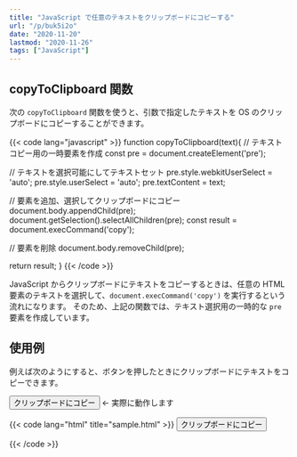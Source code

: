 ```yaml
---
title: "JavaScript で任意のテキストをクリップボードにコピーする"
url: "/p/buk5i2o"
date: "2020-11-20"
lastmod: "2020-11-26"
tags: ["JavaScript"]
---
```


copyToClipboard 関数
----

次の `copyToClipboard` 関数を使うと、引数で指定したテキストを OS のクリップボードにコピーすることができます。

{{< code lang="javascript" >}}
function copyToClipboard(text){
  // テキストコピー用の一時要素を作成
  const pre = document.createElement('pre');

  // テキストを選択可能にしてテキストセット
  pre.style.webkitUserSelect = 'auto';
  pre.style.userSelect = 'auto';
  pre.textContent = text;

  // 要素を追加、選択してクリップボードにコピー
  document.body.appendChild(pre);
  document.getSelection().selectAllChildren(pre);
  const result = document.execCommand('copy');

  // 要素を削除
  document.body.removeChild(pre);

  return result;
}
{{< /code >}}

JavaScript からクリップボードにテキストをコピーするときは、任意の HTML 要素のテキストを選択して、`document.execCommand('copy')` を実行するという流れになります。
そのため、上記の関数では、テキスト選択用の一時的な `pre` 要素を作成しています。


使用例
----

例えば次のようにすると、ボタンを押したときにクリップボードにテキストをコピーできます。

<button id="copy">クリップボードにコピー</button> ← 実際に動作します

<script>
function copyToClipboard(text){
  const pre = document.createElement('pre');
  pre.style.webkitUserSelect = 'auto';
  pre.style.userSelect = 'auto';
  pre.textContent = text;
  document.body.appendChild(pre);
  document.getSelection().selectAllChildren(pre);
  const result = document.execCommand('copy');
  document.body.removeChild(pre);
  return result;
}
window.addEventListener('DOMContentLoaded', () => {
  document.getElementById('copy').addEventListener('click', () => {
    copyToClipboard('こんにちは！\nテキストがコピーされたよ！');
  });
});
</script>

{{< code lang="html" title="sample.html" >}}
<button id="copy">クリップボードにコピー</button>

<script>
window.addEventListener('DOMContentLoaded', () => {
  document.getElementById('copy').addEventListener('click', () => {
    copyToClipboard('こんにちは！\nテキストがコピーされたよ！');
  });
});
</script>
{{< /code >}}

